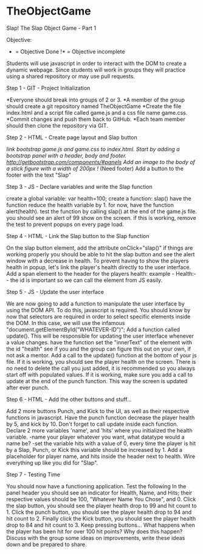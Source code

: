 # TheObjectGame
Slap!
The Slap Object Game - Part 1

Objective:


* = Objective Done
!* = Objective incomplete

Students will use javascript in order to interact with the DOM to create a dynamic webpage. Since students will work in groups they will practice using a shared repository or may use pull requests.

Step 1 - GIT - Project Initialization

*Everyone should break into groups of 2 or 3.
*A member of the group should create a git repository named TheObjectGame
*Create the file index.html and a script file called game.js and a css file name game.css.
*Commit changes and push them back to GitHub.
*Each team member should then clone the repository via GIT.



Step 2 - HTML - Create page layout and Slap button

*link bootstrap game.js and game.css to index.html.
Start by adding a bootstrap panel with a header, body and footer. http://getbootstrap.com/components/#panels
Add an image to the body of a stick figure with a width of 200px
!* (Need footer) Add a button to the footer with the text "Slap"



Step 3 - JS - Declare variables and write the Slap function

create a global variable: var health=100;
create a function: slap()
have the function reduce the health variable by 1.
for now, have the function alert(health).
test the function by calling slap() at the end of the game.js file.
you should see an alert of 99 show on the screen.
if this is working, remove the test to prevent popups on every page load.



Step 4 - HTML - Link the Slap button to the Slap function

On the slap button element, add the attribute onClick="slap()"
if things are working properly you should be able to hit the slap button and see the alert window with a decrease in health.
To prevent having to show the players health in popup, let's link the player's health directly to the user interface.
Add a span element to the header for the players health: example - Health:--
the id is important so we can call the element from JS easily.



Step 5 - JS - Update the user interface

We are now going to add a function to manipulate the user interface by using the DOM API.
To do this, javascript is required.
You should know by now that selectors are required in order to select specific elements inside the DOM.
In this case, we will use the infamous "document.getElementById("WHATEVER-ID")";
Add a function called update(). This will be responsible for updating the user interface whenever a value changes.
have the function set the "innerText" of the element with the id "health"
see if you and the group can figure this out on your own, if not ask a mentor.
Add a call to the update() function at the bottom of your js file. If it is working, you should see the player health on the screen.
There is no need to delete the call you just added, it is recommended so you always start off with populated values.
If it is working, make sure you add a call to update at the end of the punch function. This way the screen is updated after ever punch.


Step 6 - HTML - Add the other buttons and stuff...

Add 2 more buttons Punch, and Kick to the UI, as well as their respective functions in javascript.
Have the punch function decrease the player health by 5, and kick by 10.
Don't forget to call update inside each function.
Declare 2 more variables 'name', and 'hits' where you initialized the health variable. -name your player whatever you want, what datatype would a name be? -set the variable hits with a value of 0, every time the player is hit by a Slap, Punch, or Kick this variable should be increased by 1.
Add a placeholder for player name, and hits inside the header next to health.
Wire everything up like you did for "Slap".


Step 7 - Testing Time

You should now have a functioning application. Test the following
In the panel header you should see an indicator for Health, Name, and Hits; their respective values should be 100, "Whatever Name You Chose", and 0.
Click the slap button, you should see the player health drop to 99 and hit count to 1.
Click the punch button, you should see the player health drop to 94 and hit count to 2.
Finally click the Kick button, you should see the player health drop to 84 and hit count to 3.
Keep pressing buttons... What happens when the player has been hit for over 100 hit points? Why does this happen?
Discuss with the group some ideas on improvements, write these ideas down and be prepared to share.